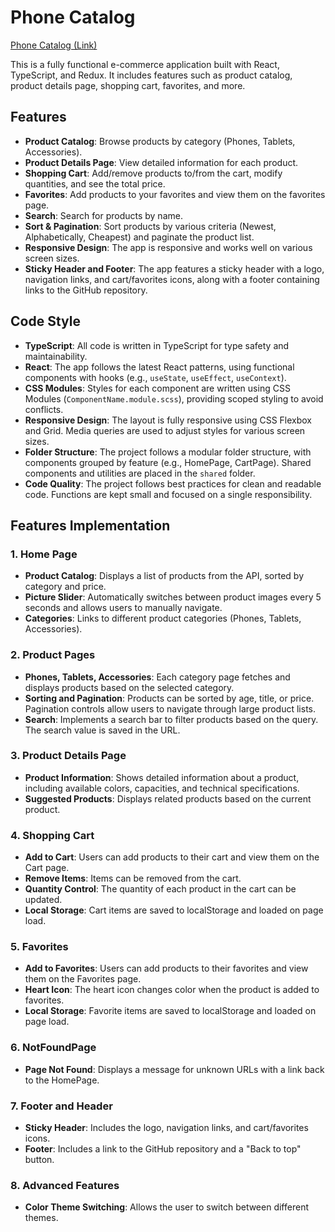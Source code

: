 # Phone Catalog

[Phone Catalog (Link)](https://andriy-kostiuk.github.io/phone_catalog/)

This is a fully functional e-commerce application built with React, TypeScript, and Redux. It includes features such as product catalog, product details page, shopping cart, favorites, and more.

## Features

- **Product Catalog**: Browse products by category (Phones, Tablets, Accessories).
- **Product Details Page**: View detailed information for each product.
- **Shopping Cart**: Add/remove products to/from the cart, modify quantities, and see the total price.
- **Favorites**: Add products to your favorites and view them on the favorites page.
- **Search**: Search for products by name.
- **Sort & Pagination**: Sort products by various criteria (Newest, Alphabetically, Cheapest) and paginate the product list.
- **Responsive Design**: The app is responsive and works well on various screen sizes.
- **Sticky Header and Footer**: The app features a sticky header with a logo, navigation links, and cart/favorites icons, along with a footer containing links to the GitHub repository.

## Code Style

- **TypeScript**: All code is written in TypeScript for type safety and maintainability.
- **React**: The app follows the latest React patterns, using functional components with hooks (e.g., `useState`, `useEffect`, `useContext`).
- **CSS Modules**: Styles for each component are written using CSS Modules (`ComponentName.module.scss`), providing scoped styling to avoid conflicts.
- **Responsive Design**: The layout is fully responsive using CSS Flexbox and Grid. Media queries are used to adjust styles for various screen sizes.
- **Folder Structure**: The project follows a modular folder structure, with components grouped by feature (e.g., HomePage, CartPage). Shared components and utilities are placed in the `shared` folder.
- **Code Quality**: The project follows best practices for clean and readable code. Functions are kept small and focused on a single responsibility.

## Features Implementation

### 1. Home Page

- **Product Catalog**: Displays a list of products from the API, sorted by category and price.
- **Picture Slider**: Automatically switches between product images every 5 seconds and allows users to manually navigate.
- **Categories**: Links to different product categories (Phones, Tablets, Accessories).

### 2. Product Pages

- **Phones, Tablets, Accessories**: Each category page fetches and displays products based on the selected category.
- **Sorting and Pagination**: Products can be sorted by age, title, or price. Pagination controls allow users to navigate through large product lists.
- **Search**: Implements a search bar to filter products based on the query. The search value is saved in the URL.

### 3. Product Details Page

- **Product Information**: Shows detailed information about a product, including available colors, capacities, and technical specifications.
- **Suggested Products**: Displays related products based on the current product.

### 4. Shopping Cart

- **Add to Cart**: Users can add products to their cart and view them on the Cart page.
- **Remove Items**: Items can be removed from the cart.
- **Quantity Control**: The quantity of each product in the cart can be updated.
- **Local Storage**: Cart items are saved to localStorage and loaded on page load.

### 5. Favorites

- **Add to Favorites**: Users can add products to their favorites and view them on the Favorites page.
- **Heart Icon**: The heart icon changes color when the product is added to favorites.
- **Local Storage**: Favorite items are saved to localStorage and loaded on page load.

### 6. NotFoundPage

- **Page Not Found**: Displays a message for unknown URLs with a link back to the HomePage.

### 7. Footer and Header

- **Sticky Header**: Includes the logo, navigation links, and cart/favorites icons.
- **Footer**: Includes a link to the GitHub repository and a "Back to top" button.

### 8. Advanced Features

- **Color Theme Switching**: Allows the user to switch between different themes.
